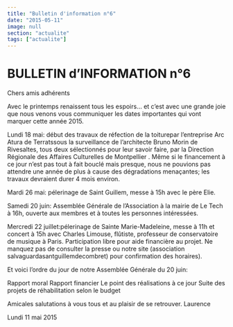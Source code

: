 ```yaml
---
title: "Bulletin d'information n°6"
date: "2015-05-11"
image: null
section: "actualite"
tags: ["actualite"]
---
```


# BULLETIN d’INFORMATION n°6

Chers amis adhérents

Avec le printemps renaissent tous les espoirs… et c’est avec une grande joie que nous venons vous communiquer les dates importantes qui vont marquer cette année 2015.

Lundi 18 mai: début des travaux de réfection de la toiturepar l’entreprise Arc Atura de Terratssous la surveillance de l’architecte Bruno Morin de Rivesaltes, tous deux sélectionnés pour leur savoir faire, par la Direction Régionale des Affaires Culturelles de Montpellier . Même si le financement à ce jour n’est pas tout à fait bouclé mais presque, nous ne pouvions pas attendre une année de plus à cause des dégradations menaçantes; les travaux devraient durer 4 mois environ.

Mardi 26 mai: pélerinage de Saint Guillem, messe à 15h avec le père Elie.

Samedi 20 juin: Assemblée Générale de l’Association à la mairie de Le Tech à 16h, ouverte aux membres et à toutes les personnes intéressées.

Mercredi 22 juillet:pélerinage de Sainte Marie-Madeleine, messe à 11h et concert à 15h avec Charles Limouse, flûtiste, professeur de conservatoire de musique à Paris. Participation libre pour aide financière au projet. Ne manquez pas de consulter la presse ou notre site (association salvaguardasantguillemdecombret) pour confirmation des horaires).

Et voici l’ordre du jour de notre Assemblée Générale du 20 juin:

Rapport moral
Rapport financier
Le point des réalisations à ce jour
Suite des projets de réhabilitation selon le budget

Amicales salutations à vous tous et au plaisir de se retrouver.
Laurence

Lundi 11 mai 2015
